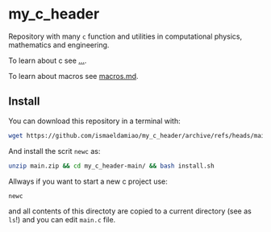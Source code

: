 # my_c_header

Repository with many `c` function and utilities in computational physics,
mathematics and engineering.

To learn about c see [...](...).

To learn about macros see [macros.md](macros.md).

## Install

You can download this repository in a terminal with:
```bash
wget https://github.com/ismaeldamiao/my_c_header/archive/refs/heads/main.zip
```

And install the scrit `newc` as:
```bash
unzip main.zip && cd my_c_header-main/ && bash install.sh
```

Allways if you want to start a new c project use:
```bash
newc
```

and all contents of this directoty are copied to a current directory
(see as `ls`!) and you can edit `main.c` file.
